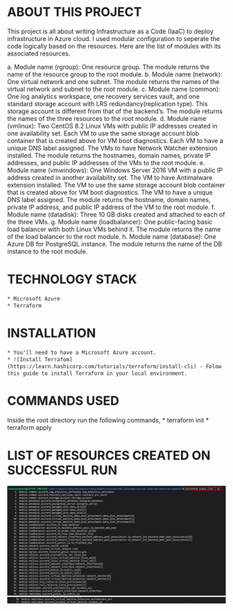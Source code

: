 # ABOUT THIS PROJECT
This project is all about writing Infrastructure as a Code (IaaC) to deploy infrastructure in Azure cloud. I used modular configuration to seperate the code logically based on the resources. Here are the list of modules with its associated resources.

a. Module name (rgroup): One resource group. The module returns the name of the resource group to the root module.
b. Module name (network): One virtual network and one subnet. The module returns the names of the virtual network and subnet to the root  module.
c. Module name (common): One log analytics workspace, one recovery services vault, and one standard storage account with LRS redundancy(replication type). This storage account is different from that of the backend’s. The module returns the names of the three resources to the root module.
d. Module name (vmlinux): Two CentOS 8.2 Linux VMs with public IP addresses created in one availability set. Each VM to use the same storage account blob container that is created above for VM boot diagnostics. Each VM to have a unique DNS label assigned. The VMs to have Network Watcher extension installed. The module returns the hostnames, domain names, private IP addresses, and public IP addresses of the VMs to the root module.
e. Module name (vmwindows): One Windows Server 2016 VM with a public IP address created in another availability set. The VM to have Antimalware extension installed. The VM to use the same storage account blob container that is created above for VM boot diagnostics. The VM to have a unique DNS label assigned. The module returns the hostname, domain names, private IP address, and public IP address of the VM to the root module.
f. Module name (datadisk): Three 10 GB disks created and attached to each of the three VMs.
g. Module name (loadbalancer): One public-facing basic load balancer with both Linux VMs behind it. The module returns the name of the load balancer to the root module.
h. Module name (database): One Azure DB for PostgreSQL instance. The module returns the name of the DB instance to the root module. 

# TECHNOLOGY STACK 
    * Microsoft Azure
    * Terraform

# INSTALLATION
    * You'll need to have a Microsoft Azure account.
    * ![Install Terrafom](https://learn.hashicorp.com/tutorials/terraform/install-cli) - Folow this guide to install Terraform in your local environment.

# COMMANDS USED
Inside the root directory run the following commands,
    * terraform init
    * terraform apply

# LIST OF RESOURCES CREATED ON SUCCESSFUL RUN
![terraform_resources](./images/38.png)
![terraform_resources_cntd](./images/39.png)



